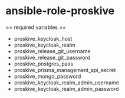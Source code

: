 # ansible-role-proskive

== required variables ==
- proskive_keycloak_host
- proskive_keycloak_realm
- proskive_release_git_username
- proskive_release_git_password
- proskive_postgres_pass
- proskive_prisma_management_api_secret
- proskive_mongo_password
- proskive_keycloak_realm_admin_username
- proskive_keycloak_realm_admin_password
